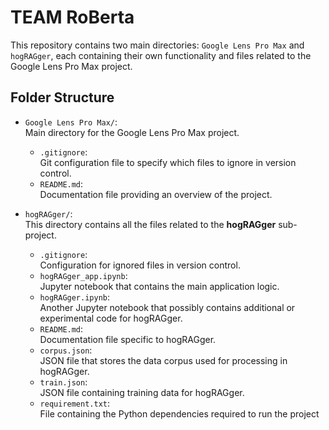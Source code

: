 # TEAM RoBerta

This repository contains two main directories: `Google Lens Pro Max` and `hogRAGger`, each containing their own functionality and files related to the Google Lens Pro Max project.

## Folder Structure

- `Google Lens Pro Max/`:  
  Main directory for the Google Lens Pro Max project.
  - `.gitignore`:  
    Git configuration file to specify which files to ignore in version control.
  - `README.md`:  
    Documentation file providing an overview of the project.

- `hogRAGger/`:  
  This directory contains all the files related to the **hogRAGger** sub-project.
  - `.gitignore`:  
    Configuration for ignored files in version control.
  - `hogRAGger_app.ipynb`:  
    Jupyter notebook that contains the main application logic.
  - `hogRAGger.ipynb`:  
    Another Jupyter notebook that possibly contains additional or experimental code for hogRAGger.
  - `README.md`:  
    Documentation file specific to hogRAGger.
  - `corpus.json`:  
    JSON file that stores the data corpus used for processing in hogRAGger.
  - `train.json`:  
    JSON file containing training data for hogRAGger.
  - `requirement.txt`:  
    File containing the Python dependencies required to run the project